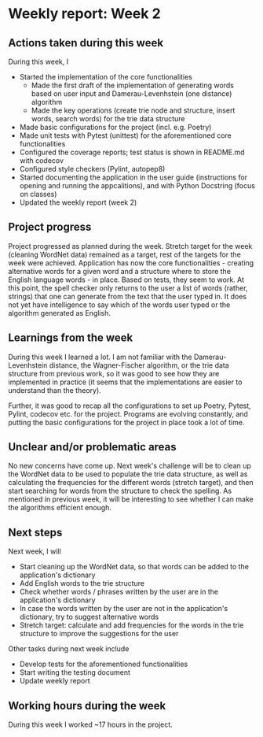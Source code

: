 # Weekly report: Week 2

## Actions taken during this week

During this week, I 
* Started the implementation of the core functionalities
    * Made the first draft of the implementation of generating words based on user input and Damerau-Levenhstein (one distance) algorithm
    * Made the key operations (create trie node and structure, insert words, search words) for the trie data structure
* Made basic configurations for the project (incl. e.g. Poetry)
* Made unit tests with Pytest (unittest) for the aforementioned core functionalities
* Configured the coverage reports; test status is shown in README.md with codecov
* Configured style checkers (Pylint, autopep8)
* Started documenting the application in the user guide (instructions for opening and running the appcalitions), and with Python Docstring (focus on classes)
* Updated the weekly report (week 2)

## Project progress

Project progressed as planned during the week. Stretch target for the week (cleaning WordNet data) remained as a target, rest of the targets for the week were achieved. Application has now the core functionalities - creating alternative words for a given word and a structure where to store the English language words - in place. Based on tests, they seem to work. At this point, the spell checker only returns to the user a list of words (rather, strings) that one can generate from the text that the user typed in. It does not yet have intelligence to say which of the words user typed or the algorithm generated as English.

## Learnings from the week

During this week I learned a lot. I am not familiar with the Damerau-Levenhstein distance, the Wagner-Fischer algorithm, or the trie data structure from previous work, so it was good to see how they are implemented in practice (it seems that the implementations are easier to understand than the theory). 

Further, it was good to recap all the configurations to set up Poetry, Pytest, Pylint, codecov etc. for the project. Programs are evolving constantly, and putting the basic configurations for the project in place took a lot of time. 

## Unclear and/or problematic areas

No new concerns have come up. Next week's challenge will be to clean up the WordNet data to be used to populate the trie data structure, as well as calculating the frequencies for the different words (stretch target), and then start searching for words from the structure to check the spelling. As mentioned in previous week, it will be interesting to see whether I can make the algorithms efficient enough.

## Next steps

Next week, I will
* Start cleaning up the WordNet data, so that words can be added to the application's dictionary
* Add English words to the trie structure
* Check whether words / phrases written by the user are in the application's dictionary
* In case the words written by the user are not in the application's dictionary, try to suggest alternative words
* Stretch target: calculate and add frequencies for the words in the trie structure to improve the suggestions for the user

Other tasks during next week include
* Develop tests for the aforementioned functionalities
* Start writing the testing document
* Update weekly report

## Working hours during the week

During this week I worked ~17 hours in the project.